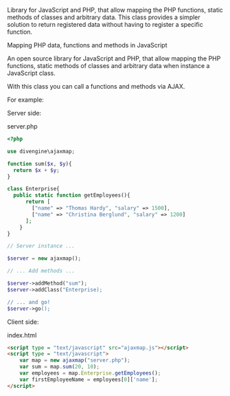 Library for JavaScript and PHP, that allow mapping the PHP functions, static methods of classes and arbitrary data. This class provides a simpler solution to return registered data without having to register a specific function.

Mapping PHP data, functions and methods in JavaScript

An open source library for JavaScript and PHP, that allow mapping the PHP functions, static methods of classes and arbitrary data when instance a JavaScript class.

With this class you can call a functions and methods via AJAX.

For example:

Server side:

server.php

```php
<?php

use divengine\ajaxmap;

function sum($x, $y){
  return $x + $y; 
}

class Enterprise{
  public static function getEmployees(){
      return [
        ["name" => "Thomas Hardy", "salary" => 1500],  
        ["name" => "Christina Berglund", "salary" => 1200] 
      ];  
    } 
}

// Server instance ...

$server = new ajaxmap(); 

// ... Add methods ...

$server->addMethod("sum"); 
$server->addClass("Enterprise); 

// ... and go!
$server->go(); 
```

Client side:

index.html

```html
<script type = "text/javascript" src="ajaxmap.js"></script>
<script type = "text/javascript">
    var map = new ajaxmap("server.php");
    var sum = map.sum(20, 10);
    var employees = map.Enterprise.getEmployees();
    var firstEmployeeName = employees[0]['name'];
</script>
```